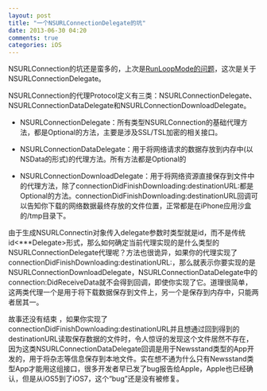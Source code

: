 ```yaml
---
layout: post
title: "一个NSURLConnectionDelegate的坑"
date: 2013-06-30 04:20
comments: true
categories: iOS
---
```



NSURLConnection的坑还是蛮多的，上次是[RunLoopMode的问题](http://www.hrchen.com/2013/06/nsurlconnection-with-nsrunloopcommonmodes/)，这次是关于NSURLConnectionDelegate。

NSURLConnection的代理Protocol定义有三类：NSURLConnectionDelegate、NSURLConnectionDataDelegate和NSURLConnectionDownloadDelegate。

* NSURLConnectionDelegate：所有类型NSURLConnection的基础代理方法，都是Optional的方法，主要是涉及SSL/TSL加密的相关接口。

* NSURLConnectionDataDelegate：用于将网络请求的数据存放到内存中(以NSData的形式)的代理方法。所有方法都是Optional的

* NSURLConnectionDownloadDelegate：用于将网络资源直接保存到文件中的代理方法，除了connectionDidFinishDownloading:destinationURL:都是Optional的方法。connectionDidFinishDownloading:destinationURL回调可以告知你下载的网络数据最终存放的文件位置，正常都是在iPhone应用沙盒的/tmp目录下。

由于生成NSURLConnectin对象传入delegate参数时类型就是id，而不是传统id<***Delegate>形式，那么如何确定当前代理实现的是什么类型的NSURLConnectionDelegate代理呢？方法也很诡异，如果你的代理实现了connectionDidFinishDownloading:destinationURL:，那么就表示你要实现的是NSURLConnectionDownloadDelegate，NSURLConnectionDataDelegate中的connection:DidReceiveData就不会得到回调，即使你实现了它。道理很简单，这两类代理一个是用于将下载数据保存到文件上，另一个是保存到内存中，只能两者居其一。

故事还没有结束 ，如果你实现了connectionDidFinishDownloading:destinationURL并且想通过回到得到的destinationURL读取保存数据的文件时，令人惊讶的发现这个文件居然不存在，因为这类NSURLConnectionDataDelegate回调是用于Newsstand类型的App开发的，用于将杂志等信息保存到本地文件。实在想不通为什么只有Newsstand类型App才能用这组接口，很多开发者早已发了bug报告给Apple，Apple也已经确认，但是从iOS5到了iOS7，这个“bug”还是没有被修复。

